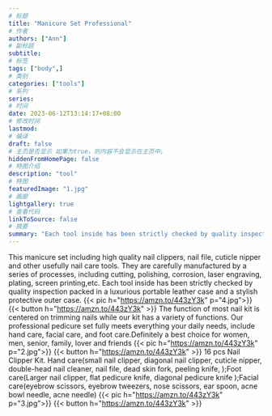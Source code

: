 ```yaml
---
# 标题
title: "Manicure Set Professional"
# 作者
authors: ["Ann"]
# 副标题
subtitle: 
# 标签
tags: ["body",]
# 类别
categories: ["tools"]
# 系列
series:
# 时间
date: 2023-06-12T13:14:17+08:00
# 修改时间
lastmod:
# 编译
draft: false
# 主页是否显示 如果为true，则内容不会显示在主页中。
hiddenFromHomePage: false
# 特图介绍
description: "tool"
# 特图
featuredImage: "1.jpg"
# 画廊
lightgallery: true
# 查看代码
linkToSource: false
# 摘要
summary: "Each tool inside has been strictly checked by quality inspection"
---
```

This manicure set including high quality nail clippers, nail file, cuticle nipper and other usefully nail care tools. They are carefully manufactured by a series of processes, including cutting, polishing, corrosion, laser engraving, plating, screen printing,etc. Each tool inside has been strictly checked by quality inspection packed in a luxurious portable leather case and a stylish protective outer case.
{{< pic h="https://amzn.to/443zY3k" p="4.jpg">}}
{{< button h="https://amzn.to/443zY3k" >}}
The function of most nail kit is centered on trimming nails while our kit has a variety of functions. Our professional pedicure set fully meets everything your daily needs, include hand care, facial care, and foot care.Definitely a best choice for women, men, senior, family, lover and friends
{{< pic h="https://amzn.to/443zY3k" p="2.jpg">}}
{{< button h="https://amzn.to/443zY3k" >}}
16 pcs Nail Clipper Kit. Hand care(small nail clipper, diagonal nail clipper, cuticle nipper, double-head nail cleaner, nail file, dead skin fork, peeling knife, );Foot care(Larger nail clipper, flat pedicure knife, diagonal pedicure knife );Facial care(eyebrow scissors, eyebrow tweezers, nose scissors, ear spoon, acne bowl needle, acne needle)
{{< pic h="https://amzn.to/443zY3k" p="3.jpg">}}
{{< button h="https://amzn.to/443zY3k" >}}
